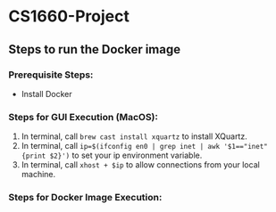 # CS1660-Project

## Steps to run the Docker image

### Prerequisite Steps:
- Install Docker

### Steps for GUI Execution (MacOS):
1. In terminal, call `brew cast install xquartz` to install XQuartz.
2. In terminal, call `ip=$(ifconfig en0 | grep inet | awk '$1=="inet" {print $2}')` to set your ip environment variable.
3. In terminal, call `xhost + $ip` to allow connections from your local machine.

### Steps for Docker Image Execution: 
